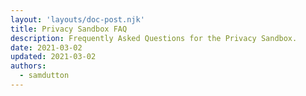 ```yaml
---
layout: 'layouts/doc-post.njk'
title: Privacy Sandbox FAQ
description: Frequently Asked Questions for the Privacy Sandbox.
date: 2021-03-02
updated: 2021-03-02
authors:
  - samdutton
---
```



